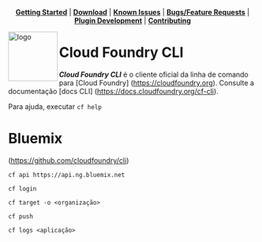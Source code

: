<p align="center">
<b><a href="#getting-started">Getting Started</a></b>
|
<b><a href="#downloads">Download</a></b>
|
<b><a href="#known-issues">Known Issues</a></b>
|
<b><a href="#filing-issues--feature-requests">Bugs/Feature Requests</a></b>
|
<b><a href="#plugin-development">Plugin Development</a></b>
|
<b><a href="#contributing--build-instructions">Contributing</a></b>
</p>

<img src="" alt="logo" height="100" align="left"/>

# Cloud Foundry CLI

***Cloud Foundry CLI*** é o cliente oficial da linha de comando para [Cloud Foundry] (https://cloudfoundry.org).
Consulte a documentação [docs CLI] (https://docs.cloudfoundry.org/cf-cli).

Para ajuda, executar
`cf help`

# Bluemix


(https://github.com/cloudfoundry/cli)


`cf api https://api.ng.bluemix.net`

`cf login`

`cf target -o <organização>`

`cf push`

`cf logs <aplicação>`
